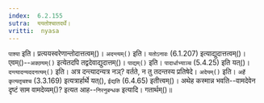 ```yaml
---
index:  6.2.155
sutra:  ययतोश्चातदर्थे।
vritti:  nyasa
---
```


`पाश्या` इति। प्रत्ययस्वरेणान्तोदात्तत्वम्()। `अदन्त्यम्()` इति। `यतोऽनावः` (6.1.207) इत्याद्युदात्तत्वम्()। एवम्()--`अकण्र्यम्()` इत्येतदपि तद्वदेवाद्युदात्तम्()। 
`पाद्यम्()` इति। `पादार्धाभ्याञ्च` (5.4.25) इति यत्()। 
`दन्त्यादन्यददनत्यम्()` इति। अत्र दन्त्यादन्यत्र नञ्? वर्तते, न तु तदन्तस्य प्रतिषेदे। `अदेयम्()` इति। `अर्हे कृत्यतृचश्च` (3.3.169) इत्यत्रार्हार्थे यत्(), `ईद्यति` (6.4.65) इतीत्त्वम्()। अथेह कस्मान्न भवति--वामदेवेन दृष्टं साम वामदेव्यम्()? इत्यत आह--`निरनुबन्धक` इत्यादि। गतार्थम्()॥
